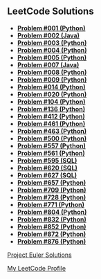 ## LeetCode Solutions

- **[Problem #001 (Python)](LeetCode/001.py)**
- **[Problem #002 (Java)](LeetCode/002.java)**
- **[Problem #003 (Python)](LeetCode/003.py)**
- **[Problem #004 (Python)](LeetCode/004.py)**
- **[Problem #005 (Python)](LeetCode/005.py)**
- **[Problem #007 (Java)](LeetCode/007.java)**
- **[Problem #008 (Python)](LeetCode/008.py)**
- **[Problem #009 (Python)](LeetCode/009.py)**
- **[Problem #014 (Python)](LeetCode/014.py)**
- **[Problem #020 (Python)](LeetCode/020.py)**
- **[Problem #104 (Python)](LeetCode/104.py)**
- **[Problem #136 (Python)](LeetCode/136.py)**
- **[Problem #412 (Python)](LeetCode/412.py)**
- **[Problem #461 (Python)](LeetCode/461.py)**
- **[Problem #463 (Python)](LeetCode/463.py)**
- **[Problem #500 (Python)](LeetCode/500.py)**
- **[Problem #557 (Python)](LeetCode/557.py)**
- **[Problem #561 (Python)](LeetCode/561.py)**
- **[Problem #595 (SQL)](LeetCode/595.sql)**
- **[Problem #620 (SQL)](LeetCode/620.sql)**
- **[Problem #627 (SQL)](LeetCode/627.sql)**
- **[Problem #657 (Python)](LeetCode/657.py)**
- **[Problem #709 (Python)](LeetCode/709.py)**
- **[Problem #728 (Python)](LeetCode/728.py)**
- **[Problem #771 (Python)](LeetCode/771.py)**
- **[Problem #804 (Python)](LeetCode/804.py)**
- **[Problem #832 (Python)](LeetCode/832.py)**
- **[Problem #852 (Python)](LeetCode/852.py)**
- **[Problem #872 (Python)](LeetCode/872.py)**
- **[Problem #876 (Python)](LeetCode/876.py)**


[Project Euler Solutions](https://github.com/chrismarcok/Project-Euler)

[My LeetCode Profile](https://leetcode.com/chrismarcok/)